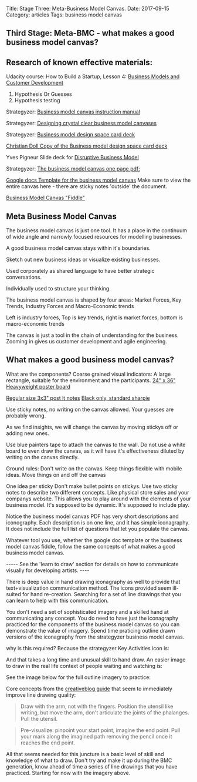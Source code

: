 Title: Stage Three: Meta-Business Model Canvas.
Date:  2017-09-15
Category: articles
Tags: business model canvas


## Third Stage: Meta-BMC - what makes a good business model canvas?


Research of known effective materials:
-------------------------------------

Udacity course: How to Build a Startup, Lesson 4: [Business Models and Customer Development](
https://classroom.udacity.com/courses/ep245/lessons/48726358/concepts/483919610923)

1. Hypothesis Or Guesses
5. Hypothesis testing


Strategyzer: [Business model canvas instruction manual](
https://assets.strategyzer.com/assets/resources/the-business-model-canvas-instruction-manual.pdf)

Strategyzer: [Designing crystal clear business model canvases](
https://assets.strategyzer.com/assets/resources/designing-crystal-clear-business-model-canvases.pdf)

Strategyzer: [Business model design space card deck](
https://assets.strategyzer.com/assets/resources/the-business-model-design-space-card-deck.pdf)

[Christian Doll Copy of the Business model design space card deck](
http://bicdo.de/wp-content/uploads/2014/03/Environment_Cards.pdf)

Yves Pigneur Slide deck for [Disruptive Business
Model](https://www.slideshare.net/ypigneur/disruptive-business-model-presentation)


Strategyzer: [The business model canvas one page pdf:](
https://assets.strategyzer.com/assets/resources/the-business-model-canvas.pdf)

[Google docs Template for the business model canvas](
https://docs.google.com/drawings/d/102mOZQmMxs0CslmNsPZ5KCNQwAIh9rh4baYgT0VWNAA/template/preview?usp=drive_web)
Make sure to view the entire canvas here - there are sticky notes
'outside' the document.

[Business Model Canvas "Fiddle"](https://bmfiddle.com/f/#/)


## Meta Business Model Canvas
The business model canvas is just one tool.
It has a place in the continuum of wide angle and narrowly focused
resources for modelling businesses.

A good business model canvas stays within it's boundaries.

Sketch out new business ideas or visualize existing businesses.

Used corporately as shared language to have better strategic conversations.

Individually used to structure your thinking.

The business model canvas is shaped by four areas:
Market Forces, Key Trends, Industry Forces and Macro-Economic trends

Left is industry forces, Top is key trends, right is market forces,
bottom is macro-economic trends 

The canvas is just a tool in the chain of
understanding for the business. Zooming in gives us customer development
and agile engineering.

## What makes a good business model canvas?

What are the components?
Coarse grained visual indicators:
A large rectangle, suitable for the environment and the participants.
[24" x 36" Heavyweight poster board](
http://www.officedepot.com/a/products/978039/Office-Depot-Brand-Heavyweight-Poster-Board/)

[Regular size 3x3" post it notes](
http://www.officedepot.com/a/products/877664/Post-it-Pop-Up-Notes-3/)
[Black only, standard sharpie](
http://www.officedepot.com/a/products/203349/Sharpie-Permanent-Fine-Point-Markers-Black/)

Use sticky notes, no writing on the canvas allowed.
Your guesses are probably wrong.

As we find insights, we will change the canvas by moving stickys off or
adding new ones.

Use blue painters tape to attach the canvas to the wall. Do not use a
white board to even draw the canvas, as it will have it's effectiveness
diluted by writing on the canvas directly.

Ground rules:
Don't write on the canvas. 
Keep things flexible with mobile ideas. 
Move things on and off the canvas

One idea per sticky
Don't make bullet points on stickys. 
Use two sticky notes to describe two different concepts. 
    Like physical store sales and  your companys website.
This allows you to play around with the elements of your business model. 
It's supposed to be dynamic. It's supposed to include play.

Notice the business model canvas PDF has very short descriptions and
iconography. Each description is on one line, and it has simple
iconagraphy. It does not include the full list of questions that let you
populate the canvas.

Whatever tool you use, whether the google doc template or the business
model canvas fiddle, follow the same concepts of what makes a good
business model canvas.



----- See the 'learn to draw' section for details on how to communicate
visually for developing artists. ----


There is deep value in hand drawing iconagraphy as well to provide that
text+visualization communication method. The icons provided seem
ill-suited for hand re-creation. Searching for a set of line drawings
that you can learn to help with this communication.

You don't need a set of sophisticated imagery and a skilled hand at
communicating any concept. You do need to have just the iconagraphy
practiced for the components of the business model canvas so you can
demonstrate the value of imagery. Spend time praticing outline drawn
versions of the iconagraphy from the strategyzer business model canvas. 

why is this required? Because the strategyzer Key Activities icon is:


And that takes a long time and unusual skill to hand draw.
An easier image to draw in the real life context of people waiting and
watching is:


See the image below for the full outline imagery to practice:


Core concepts from the [creativeblog guide](
http://www.creativebloq.com/illustration/how-draw-basic-shapes-31619534) that seem to immediately improve line drawing quality:

>Draw with the arm, not with the fingers.
>Position the utensil like writing, but move the arm, don't articulate
>the joints of the phalanges.
>Pull the utensil.

>Pre-visualize: pinpoint your start point, imagine the end point.
>Pull your mark along the imagined path removing the pencil once it
>reaches the end point.


All that seems needed for this juncture is a basic level of skill and
knowledge of what to draw. Don't try and make it up during the BMC
generation, know ahead of time a series of line drawings that you have
practiced. Starting for now with the imagery above.
